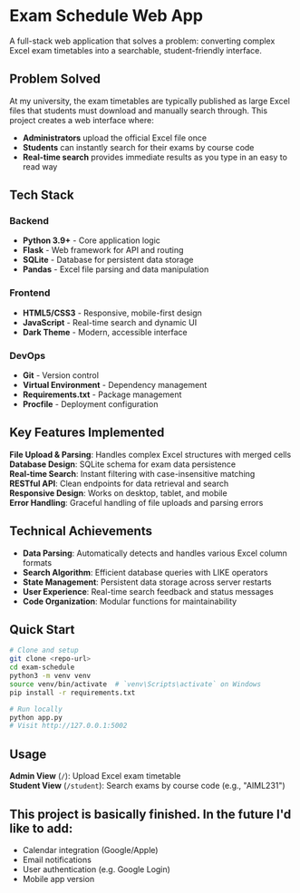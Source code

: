 # Exam Schedule Web App

A full-stack web application that solves a problem: converting complex Excel exam timetables into a searchable, student-friendly interface.

## Problem Solved

At my university, the exam timetables are typically published as large Excel files that students must download and manually search through. This project creates a web interface where:
- **Administrators** upload the official Excel file once
- **Students** can instantly search for their exams by course code
- **Real-time search** provides immediate results as you type in an easy to read way

## Tech Stack

### Backend
- **Python 3.9+** - Core application logic
- **Flask** - Web framework for API and routing
- **SQLite** - Database for persistent data storage
- **Pandas** - Excel file parsing and data manipulation

### Frontend
- **HTML5/CSS3** - Responsive, mobile-first design
- **JavaScript** - Real-time search and dynamic UI
- **Dark Theme** - Modern, accessible interface

### DevOps
- **Git** - Version control
- **Virtual Environment** - Dependency management
- **Requirements.txt** - Package management
- **Procfile** - Deployment configuration

## Key Features Implemented

**File Upload & Parsing**: Handles complex Excel structures with merged cells  
**Database Design**: SQLite schema for exam data persistence  
**Real-time Search**: Instant filtering with case-insensitive matching  
**RESTful API**: Clean endpoints for data retrieval and search  
**Responsive Design**: Works on desktop, tablet, and mobile  
**Error Handling**: Graceful handling of file uploads and parsing errors

## Technical Achievements

- **Data Parsing**: Automatically detects and handles various Excel column formats
- **Search Algorithm**: Efficient database queries with LIKE operators
- **State Management**: Persistent data storage across server restarts
- **User Experience**: Real-time search feedback and status messages
- **Code Organization**: Modular functions for maintainability

## Quick Start

```bash
# Clone and setup
git clone <repo-url>
cd exam-schedule
python3 -m venv venv
source venv/bin/activate  # `venv\Scripts\activate` on Windows
pip install -r requirements.txt

# Run locally
python app.py
# Visit http://127.0.0.1:5002
```

## Usage

**Admin View** (`/`): Upload Excel exam timetable  
**Student View** (`/student`): Search exams by course code (e.g., "AIML231")

## This project is basically finished. In the future I'd like to add:

- Calendar integration (Google/Apple)
- Email notifications
- User authentication (e.g. Google Login)
- Mobile app version
